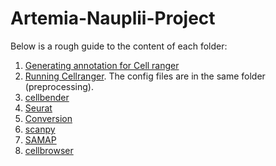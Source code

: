 # Artemia-Nauplii-Project
Below is a rough guide to the content of each folder:

1. [Generating annotation for Cell ranger](https://github.com/Melkrewi/Artemia-snRNAseq-Project/blob/main/annotation/README.md)
2. [Running Cellranger](https://github.com/Melkrewi/Artemia-snRNAseq-Project/blob/main/preprocessing/cellranger.md). The config files are in the same folder (preprocessing).
3. [cellbender](https://github.com/Melkrewi/Artemia-Nauplii-Project/blob/main/cellbender.md)
4. [Seurat](https://github.com/Melkrewi/Artemia-Nauplii-Project/blob/main/seurat.md)
5. [Conversion](https://github.com/Melkrewi/Artemia-Nauplii-Project/blob/main/convert_to_h5ad.md)
6. [scanpy](https://github.com/Melkrewi/Artemia-snRNAseq-Project/blob/main/scanpy.md)
7. [SAMAP](https://github.com/Melkrewi/Artemia-snRNAseq-Project/blob/main/SAMAP.md)
8. [cellbrowser](https://github.com/Melkrewi/Artemia-snRNAseq-Project/blob/main/cellbrowser.md)
